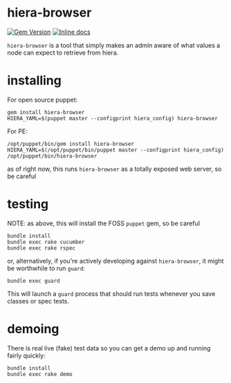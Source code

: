 # hiera-browser

[![Gem Version](https://badge.fury.io/rb/hiera-browser.svg)](http://badge.fury.io/rb/hiera-browser)
[![Inline docs](http://inch-ci.org/github/dhgwilliam/hiera-browser.png?branch=test_and_document)](http://inch-ci.org/github/dhgwilliam/hiera-browser)


`hiera-browser` is a tool that simply makes an admin aware of what values a node can expect to retrieve from hiera.

# installing

For open source puppet:

```
gem install hiera-browser
HIERA_YAML=$(puppet master --configprint hiera_config) hiera-browser
```

For PE:

```
/opt/puppet/bin/gem install hiera-browser
HIERA_YAML=$(/opt/puppet/bin/puppet master --configprint hiera_config) /opt/puppet/bin/hiera-browser
```

as of right now, this runs `hiera-browser` as a totally exposed web server, so be careful

# testing

NOTE: as above, this will install the FOSS `puppet` gem, so be careful

```
bundle install
bundle exec rake cucumber
bundle exec rake rspec
```

or, alternatively, if you're actively developing against `hiera-browser`, it might be worthwhile to run `guard`:

```
bundle exec guard
```

This will launch a `guard` process that should run tests whenever you save classes or spec tests.

# demoing

There is real live (fake) test data so you can get a demo up and running fairly quickly:

```
bundle install
bundle exec rake demo
```

